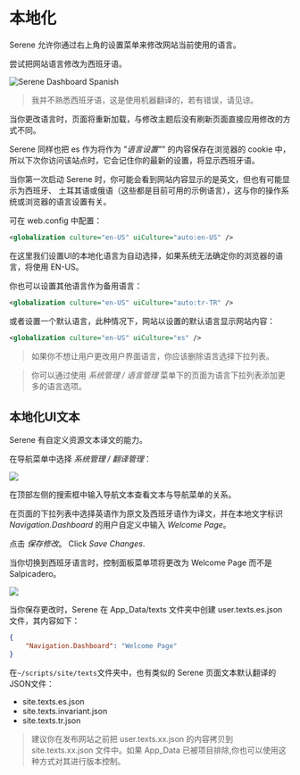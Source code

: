 # 本地化 

Serene 允许你通过右上角的设置菜单<i class="fa fa-gears"></i>来修改网站当前使用的语言。

尝试把网站语言修改为西班牙语。

![Serene Dashboard Spanish](img/serene_customers_spanish.png)

> 我并不熟悉西班牙语，这是使用机器翻译的，若有错误，请见谅。

当你更改语言时，页面将重新加载，与修改主题后没有刷新页面直接应用修改的方式不同。

Serene 同样也把 es 作为将作为 *"语言设置"*" 的内容保存在浏览器的 cookie 中，所以下次你访问该站点时，它会记住你的最新的设置，将显示西班牙语。

当你第一次启动 Serene 时，你可能会看到网站内容显示的是英文，但也有可能显示为西班牙、 土耳其语或俄语（这些都是目前可用的示例语言），这与你的操作系统或浏览器的语言设置有关。

可在 web.config 中配置：

```xml
<globalization culture="en-US" uiCulture="auto:en-US" />
```

在这里我们设置UI的本地化语言为自动选择，如果系统无法确定你的浏览器的语言，将使用 EN-US。

你也可以设置其他语言作为备用语言：

```xml
<globalization culture="en-US" uiCulture="auto:tr-TR" />
```

或者设置一个默认语言，此种情况下，网站以设置的默认语言显示网站内容：

```xml
<globalization culture="en-US" uiCulture="es" />
```

> 如果你不想让用户更改用户界面语言，你应该删除语言选择下拉列表。

> 你可以通过使用 *系统管理 / 语言管理* 菜单下的页面为语言下拉列表添加更多的语言选项。


## 本地化UI文本

Serene 有自定义资源文本译文的能力。

在导航菜单中选择 *系统管理 / 翻译管理*：

![](img/translation_navigation_texts.png)

在顶部左侧的搜索框中输入导航文本查看文本与导航菜单的关系。

在页面的下拉列表中选择英语作为原文及西班牙语作为译文，并在本地文字标识 *Navigation.Dashboard* 的用户自定义中输入 *Welcome Page*。

点击 *保存修改*。 Click *Save Changes*.

当你切换到西班牙语言时，控制面板菜单项将更改为 Welcome Page 而不是 Salpicadero。

![](img/translation_navigation_welcome.png)

当你保存更改时，Serene 在 App_Data/texts 文件夹中创建 user.texts.es.json 文件，其内容如下：

```json
{
    "Navigation.Dashboard": "Welcome Page"
}
```

在`~/scripts/site/texts`文件夹中，也有类似的 Serene 页面文本默认翻译的JSON文件： 

- site.texts.es.json
- site.texts.invariant.json
- site.texts.tr.json

> 建议你在发布网站之前把 user.texts.xx.json 的内容拷贝到 site.texts.xx.json 文件中。如果 App_Data 已被项目排除,你也可以使用这种方式对其进行版本控制。 